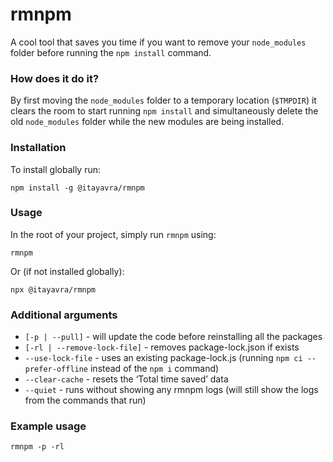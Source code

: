 # rmnpm
A cool tool that saves you time if you want to remove your `node_modules` folder before running the ```npm install``` command.
 
 
### How does it do it?
By first moving the `node_modules` folder to a temporary location (`$TMPDIR`) it clears the room to start running `npm install` and simultaneously delete the old `node_modules` folder while the new modules are being installed.


### Installation
To install globally run:
```
npm install -g @itayavra/rmnpm
```


### Usage
In the root of your project, simply run `rmnpm` using:
```
rmnpm
```

Or (if not installed globally):
```
npx @itayavra/rmnpm
```


### Additional arguments
* `[-p | --pull]` - will update the code before reinstalling all the packages
* `[-rl | --remove-lock-file]` - removes package-lock.json if exists
* `--use-lock-file` - uses an existing package-lock.js (running `npm ci --prefer-offline` instead of the `npm i` command)
* `--clear-cache` - resets the ‘Total time saved’ data
* `--quiet` - runs without showing any rmnpm logs (will still show the logs from the commands that run)


### Example usage
```
rmnpm -p -rl
```
